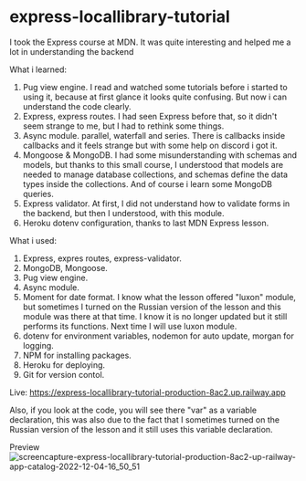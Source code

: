 # express-locallibrary-tutorial

I took the Express course at MDN. It was quite interesting and helped me a lot in understanding the backend

What i learned:

1. Pug view engine. I read and watched some tutorials before i started to using it, because at first glance it looks quite confusing. But now i can understand the code clearly.
2. Express, express routes. I had seen Express before that, so it didn't seem strange to me, but I had to rethink some things.
3. Async module. parallel, waterfall and series. There is callbacks inside callbacks and it feels strange but with some help on discord i got it.
4. Mongoose & MongoDB. I had some misunderstanding with schemas and models, but thanks to this small course, I understood that models are needed to manage database collections, and schemas define the data types inside the collections. And of course i learn some MongoDB queries.
5. Express validator. At first, I did not understand how to validate forms in the backend, but then I understood, with this module.
6. Heroku dotenv configuration, thanks to last MDN Express lesson.

What i used:

1. Express, expres routes, express-validator.
2. MongoDB, Mongoose.
3. Pug view engine.
4. Async module.
5. Moment for date format. I know what the lesson offered "luxon" module, but sometimes I turned on the Russian version of the lesson and this module was there at that time. I know it is no longer updated but it still performs its functions. Next time I will use luxon module.
6. dotenv for environment variables, nodemon for auto update, morgan for logging.
7. NPM for installing packages.
8. Heroku for deploying.
9. Git for version contol.

Live: https://express-locallibrary-tutorial-production-8ac2.up.railway.app

Also, if you look at the code, you will see there "var" as a variable declaration, this was also due to the fact that I sometimes turned on the Russian version of the lesson and it still uses this variable declaration.

Preview
![screencapture-express-locallibrary-tutorial-production-8ac2-up-railway-app-catalog-2022-12-04-16_50_51](https://user-images.githubusercontent.com/99285514/205497550-e74d9ab2-bae0-422f-9afe-ad8cd91edcf0.png)
